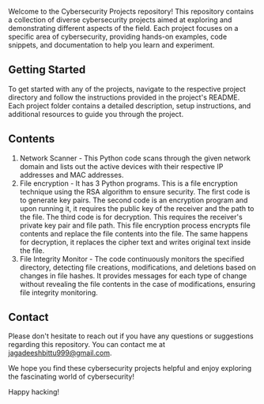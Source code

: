 Welcome to the Cybersecurity Projects repository! This repository contains a collection of diverse cybersecurity projects aimed at exploring and demonstrating different aspects of the field. Each project focuses on a specific area of cybersecurity, providing hands-on examples, code snippets, and documentation to help you learn and experiment.
## Getting Started

To get started with any of the projects, navigate to the respective project directory and follow the instructions provided in the project's README. Each project folder contains a detailed description, setup instructions, and additional resources to guide you through the project.

## Contents
1. Network Scanner  -  This Python code scans through the given network domain and lists out the active devices with their respective IP addresses and MAC addresses.
2. File encryption  -  It has 3 Python programs. This is a file encryption technique using the RSA algorithm to ensure security. The first code is to generate key pairs. The second code is an encryption program and upon running it, it requires the public key of the receiver and the path to the file. The third code is for decryption. This requires the receiver's private key pair and file path. This file encryption process encrypts file contents and replace the file contents into the file. The same happens for decryption, it replaces the cipher text and writes original text inside the file.
3. File Integrity Monitor  -  The code continuously monitors the specified directory, detecting file creations, modifications, and deletions based on changes in file hashes. It provides messages for each type of change without revealing the file contents in the case of modifications, ensuring file integrity monitoring.
## Contact

Please don't hesitate to reach out if you have any questions or suggestions regarding this repository. You can contact me at jagadeeshbittu999@gmail.com.

We hope you find these cybersecurity projects helpful and enjoy exploring the fascinating world of cybersecurity!

Happy hacking!
